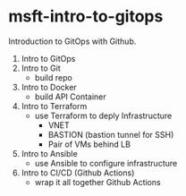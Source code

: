 # msft-intro-to-gitops

Introduction to GitOps with Github.

1. Intro to GitOps
2. Intro to Git
    - build repo
3. Intro to Docker
    - build API Container
4. Intro to Terraform
    - use Terraform to deply Infrastructure
      - VNET
      - BASTION (bastion tunnel for SSH)
      - Pair of VMs behind LB
5. Intro to Ansible
    - use Ansible to configure infrastructure
6. Intro to CI/CD (Github Actions)
    - wrap it all together Github Actions
